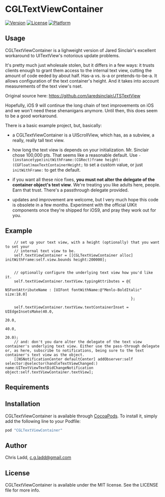 # CGLTextViewContainer

[![Version](https://img.shields.io/cocoapods/v/CGLTextViewContainer.svg?style=flat)](http://cocoapods.org/pods/CGLTextViewContainer)
[![License](https://img.shields.io/cocoapods/l/CGLTextViewContainer.svg?style=flat)](http://cocoapods.org/pods/CGLTextViewContainer)
[![Platform](https://img.shields.io/cocoapods/p/CGLTextViewContainer.svg?style=flat)](http://cocoapods.org/pods/CGLTextViewContainer)

## Usage

CGLTextViewContainer is a lighweight version of Jared Sinclair's excellent workaround to UITextView's notorious update problems. 

It's pretty much just wholesale stolen, but it differs in a few ways: it trusts clients enough to grant them access to the internal text view, cutting the amount of code eeded by about half. Has-a vs. is-a or pretends-to-be-a. It allows configuration of the text container's height. And it takes into account measurements of the text view's nset.

Original source here:
https://github.com/jaredsinclair/JTSTextView

Hopefully, iOS 9 will continue the long chain of text improvements on iOS and we won't need these shenanigans anymore. Until then, this does seem to be a good workaround.

There is a basic example project, but, basically: 

- a CGLTextViewContainer is a UIScrollView, which has, as a subview, a really, really tall text view.

- how long the text view is depends on your initialization. Mr. Sinclair chose 100,000 pts. That seems like a reasonable default. Use `- (instancetype)initWithFrame:(CGRect)frame height:(CGFloat)maxTextContainerHeight;` to set a custom value, or just `initWithFrame:` to get the default.

- if you want all these nice fixes, **you must not alter the delegate of the container object's text view**. We're treating you like adults here, people. Earn that trust. There's a passthrough delegate provided.

- updates and improvement are welcome, but I very much hope this code is obsolete in a few months. Experiment with the official UIKit components once they're shipped for iOS9, and pray they work out for you.


## Example

```   
    // set up your text view, with a height (optionally) that you want to set your
    // internal text view to be.
    self.textViewContainer = [[CGLTextViewContainer alloc] initWithFrame:self.view.bounds height:200000];

    
    // optionally configure the underlying text view how you'd like it.
    self.textViewContainer.textView.typingAttributes = @{
                                                         NSFontAttributeName : [UIFont fontWithName:@"Menlo-BoldItalic" size:18.0]
                                                         };
    
    self.textViewContainer.textView.textContainerInset = UIEdgeInsetsMake(40.0,
                                                                          20.0,
                                                                          40.0,
                                                                          20.0);
    // and: don't you dare alter the delegate of the text view container's underlying text view. Either use the pass-through delegate or, as here, subscribe to notifications, being sure to the text container's text view as the object.
    [[NSNotificationCenter defaultCenter] addObserver:self selector:@selector(handleTextViewChanged:) name:UITextViewTextDidChangeNotification object:self.textViewContainer.textView];
```


## Requirements

## Installation

CGLTextViewContainer is available through [CocoaPods](http://cocoapods.org). To install
it, simply add the following line to your Podfile:

```ruby
pod "CGLTextViewContainer"
```

## Author

Chris Ladd, c.g.ladd@gmail.com

## License

CGLTextViewContainer is available under the MIT license. See the LICENSE file for more info.
